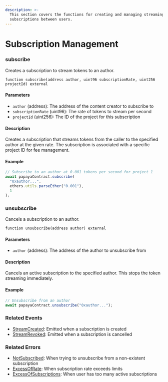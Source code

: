 ```yaml
---
description: >-
  This section covers the functions for creating and managing streaming
  subscriptions between users.
---
```


# Subscription Management

### subscribe

Creates a subscription to stream tokens to an author.

```solidity
function subscribe(address author, uint96 subscriptionRate, uint256 projectId) external
```

#### Parameters

* `author` (address): The address of the content creator to subscribe to
* `subscriptionRate` (uint96): The rate of tokens to stream per second
* `projectId` (uint256): The ID of the project for this subscription

#### Description

Creates a subscription that streams tokens from the caller to the specified author at the given rate. The subscription is associated with a specific project ID for fee management.

#### Example

```javascript
// Subscribe to an author at 0.001 tokens per second for project 1
await papayaContract.subscribe(
  "0xauthor...",
  ethers.utils.parseEther("0.001"),
  1
);
```

### unsubscribe

Cancels a subscription to an author.

```solidity
function unsubscribe(address author) external
```

#### Parameters

* `author` (address): The address of the author to unsubscribe from

#### Description

Cancels an active subscription to the specified author. This stops the token streaming immediately.

#### Example

```javascript
// Unsubscribe from an author
await papayaContract.unsubscribe("0xauthor...");
```

### Related Events

* [StreamCreated](https://app.gitbook.com/o/qmYNDgxzLtvTeLBHbPpz/s/crhGDzgi59PyfFaJtlVP/~/changes/67/protocol/events/subscription-events#streamcreated): Emitted when a subscription is created
* [StreamRevoked](https://app.gitbook.com/o/qmYNDgxzLtvTeLBHbPpz/s/crhGDzgi59PyfFaJtlVP/~/changes/67/protocol/events/subscription-events#streamrevoked): Emitted when a subscription is cancelled

### Related Errors

* [NotSubscribed](https://app.gitbook.com/o/qmYNDgxzLtvTeLBHbPpz/s/crhGDzgi59PyfFaJtlVP/~/changes/67/protocol/error-codes#notsubscribed): When trying to unsubscribe from a non-existent subscription
* [ExcessOfRate](https://app.gitbook.com/o/qmYNDgxzLtvTeLBHbPpz/s/crhGDzgi59PyfFaJtlVP/~/changes/67/protocol/error-codes#excessofrate): When subscription rate exceeds limits
* [ExcessOfSubscriptions](https://app.gitbook.com/o/qmYNDgxzLtvTeLBHbPpz/s/crhGDzgi59PyfFaJtlVP/~/changes/67/protocol/error-codes#excessofsubscriptions): When user has too many active subscriptions
